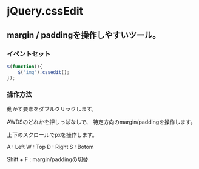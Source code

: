 # jQuery.cssEdit

## margin / paddingを操作しやすいツール。

### イベントセット
```javascript
$(function(){
    $('img').cssedit();
});
```

### 操作方法

動かす要素をダブルクリックします。

AWDSのどれかを押しっぱなしで、
特定方向のmargin/paddingを操作します。

上下のスクロールでpxを操作します。

A : Left
W : Top
D : Right
S : Botom

Shift + F : margin/paddingの切替
